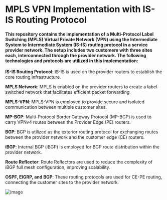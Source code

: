 # MPLS VPN Implementation with IS-IS Routing Protocol

#### This repository contains the implementation of a Multi-Protocol Label Switching (MPLS) Virtual Private Network (VPN) using the Intermediate System to Intermediate System (IS-IS) routing protocol in a service provider network. The setup includes two customers with three sites each, interconnected through the provider network. The following technologies and protocols are utilized in this implementation:

**IS-IS Routing Protocol**: IS-IS is used on the provider routers to establish the core routing infrastructure.

**MPLS Network**: MPLS is enabled on the provider routers to create a label-switched network that facilitates efficient packet forwarding.

**MPLS-VPN**: MPLS-VPN is employed to provide secure and isolated communication between multiple customer sites.

**MP-BGP**: Multi-Protocol Border Gateway Protocol (MP-BGP) is used to carry VPNv4 routes between the Provider Edge (PE) routers.

**BGP**: BGP is utilized as the exterior routing protocol for exchanging routes between the provider network and the customer edge (CE) routers.

**iBGP**: Internal BGP (iBGP) is employed for BGP route distribution within the provider network.

**Route Reflector**: Route Reflectors are used to reduce the complexity of iBGP full mesh configuration, improving scalability.

**OSPF, EIGRP, and BGP**: These routing protocols are used for CE-PE routing, connecting the customer sites to the provider network.

![image](https://github.com/mbaniadam/MPLS-VPN-on-IS-IS/assets/75830370/8f36efad-fa42-4513-8cee-444d4b27d301)


